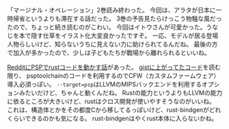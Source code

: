 「マージナル・オペレーション」2巻読み終わった。
今回は、アラタが日本に一時帰省というよりも滞在する話だった。
3巻の予告見たらけっこう物騒な風だったので、ちょっと続き読むのがこわい。
今回はイトウさんが可愛かった。うなじを本で隠す仕草をイラスト化大変良かったですぞ。
一応、モデルが居る登場人物らしいけど、知らないうちに見えない力に助けられてるんだね。
最後の方で加入が多かったので、少しは子どもたちが戰場から離れられるといいね。

[RedditにPSPでrustコードを動かす話](http://www.reddit.com/r/rust/comments/2m10id/hello_world_on_a_psp_via_rust/)があった。
[gistに上がってたコード](https://gist.github.com/ca2899134311f1bf919d)を読む限り、
psptoolchainのコードを利用するのでCFW（カスタムファームウェア）導入必須っぽい。
`--target=psp`はLLVMのMIPSバックエンドを利用するオプションみたいだけど、ちゃんと動くんだね。
Rustの能力というよりもLLVMの能力に依るところが大きいけど、rustはクロス開発が使いやすそうなのがいいね。
これは、構造体とかをその都度Cから移してるっぽいけど、rust-bindgenがどれくらいできるのかも気になる。
rust-bindgenはやくrust本体に入らないかね。

